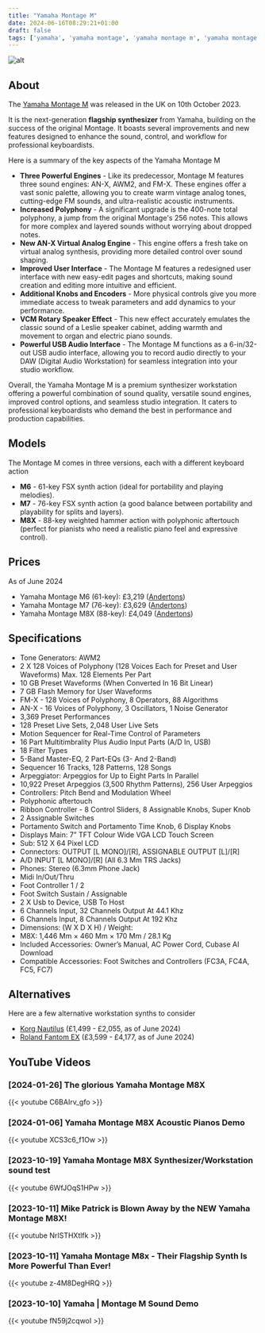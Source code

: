 ```yaml
---
title: "Yamaha Montage M"
date: 2024-06-16T08:29:21+01:00
draft: false
tags: ['yamaha', 'yamaha montage', 'yamaha montage m', 'yamaha montage m8x', 'synths', 'synthesizers', 'workstations']
---
```


![alt](/images/Yamaha-Montage-M.jpg)

## About
The [Yamaha Montage M](https://uk.yamaha.com/en/products/music_production/synthesizers/montagem/index.html) was released in the UK on 10th October 2023.  

It is the next-generation **flagship synthesizer** from Yamaha, building on the success of the original Montage. It boasts several improvements and new features designed to enhance the sound, control, and workflow for professional keyboardists.

Here is a summary of the key aspects of the Yamaha Montage M
- **Three Powerful Engines** -  Like its predecessor, Montage M features three sound engines: AN-X, AWM2, and FM-X. These engines offer a vast sonic palette, allowing you to create warm vintage analog tones, cutting-edge FM sounds, and ultra-realistic acoustic instruments.
- **Increased Polyphony** - A significant upgrade is the 400-note total polyphony, a jump from the original Montage's 256 notes. This allows for more complex and layered sounds without worrying about dropped notes.
- **New AN-X Virtual Analog Engine** - This engine offers a fresh take on virtual analog synthesis, providing more detailed control over sound shaping.
- **Improved User Interface** - The Montage M features a redesigned user interface with new easy-edit pages and shortcuts, making sound creation and editing more intuitive and efficient.
- **Additional Knobs and Encoders** - More physical controls give you more immediate access to tweak parameters and add dynamics to your performance.
- **VCM Rotary Speaker Effect** - This new effect accurately emulates the classic sound of a Leslie speaker cabinet, adding warmth and movement to organ and electric piano sounds.
- **Powerful USB Audio Interface** - The Montage M functions as a 6-in/32-out USB audio interface, allowing you to record audio directly to your DAW (Digital Audio Workstation) for seamless integration into your studio workflow.

Overall, the Yamaha Montage M is a premium synthesizer workstation offering a powerful combination of sound quality, versatile sound engines, improved control options, and seamless studio integration. It caters to professional keyboardists who demand the best in performance and production capabilities.

## Models
The Montage M comes in three versions, each with a different keyboard action
- **M6** - 61-key FSX synth action (ideal for portability and playing melodies).
- **M7** - 76-key FSX synth action (a good balance between portability and playability for splits and layers).
- **M8X** - 88-key weighted hammer action with polyphonic aftertouch (perfect for pianists who need a realistic piano feel and expressive control).

## Prices
As of June 2024
- Yamaha Montage M6 (61-key): £3,219 ([Andertons](https://www.andertons.co.uk/yamaha-montage-m6-synthesizer/))
- Yamaha Montage M7 (76-key): £3,629 ([Andertons](https://www.andertons.co.uk/yamaha-montage-m7-synthesizer/))
- Yamaha Montage M8X (88-key): £4,049 ([Andertons](https://www.andertons.co.uk/yamaha-montage-m8x-synthesizer/))

## Specifications
- Tone Generators: AWM2
- 2 X 128 Voices of Polyphony (128 Voices Each for Preset and User Waveforms) Max. 128 Elements Per Part
- 10 GB Preset Waveforms (When Converted In 16 Bit Linear)
- 7 GB Flash Memory for User Waveforms
- FM-X - 128 Voices of Polyphony, 8 Operators, 88 Algorithms
- AN-X - 16 Voices of Polyphony, 3 Oscillators, 1 Noise Generator
- 3,369 Preset Performances
- 128 Preset Live Sets, 2,048 User Live Sets
- Motion Sequencer for Real-Time Control of Parameters
- 16 Part Multitimbrality Plus Audio Input Parts (A/D In, USB)
- 18 Filter Types
- 5-Band Master-EQ, 2 Part-EQs (3- And 2-Band)
- Sequencer 16 Tracks, 128 Patterns, 128 Songs
- Arpeggiator: Arpeggios for Up to Eight Parts In Parallel
- 10,922 Preset Arpeggios (3,500 Rhythm Patterns), 256 User Arpeggios
- Controllers: Pitch Bend and Modulation Wheel
- Polyphonic aftertouch
- Ribbon Controller - 8 Control Sliders, 8 Assignable Knobs, Super Knob
- 2 Assignable Switches
- Portamento Switch and Portamento Time Knob, 6 Display Knobs
- Displays Main: 7” TFT Colour Wide VGA LCD Touch Screen
- Sub: 512 X 64 Pixel LCD
- Connectors: OUTPUT [L MONO]/[R], ASSIGNABLE OUTPUT [L]/[R]
- A/D INPUT [L MONO]/[R] (All 6.3 Mm TRS Jacks)
- Phones: Stereo (6.3mm Phone Jack)
- Midi In/Out/Thru
- Foot Controller 1 / 2
- Foot Switch Sustain / Assignable
- 2 X Usb to Device, USB To Host
- 6 Channels Input, 32 Channels Output At 44.1 Khz
- 6 Channels Input, 8 Channels Output At 192 Khz
- Dimensions: (W X D X H) / Weight:
- M8X: 1,446 Mm × 460 Mm × 170 Mm / 28.1 Kg
- Included Accessories: Owner’s Manual, AC Power Cord, Cubase AI Download
- Compatible Accessories: Foot Switches and Controllers (FC3A, FC4A, FC5, FC7)

## Alternatives
Here are a few alternative workstation synths to consider
- [Korg Nautilus](https://www.korg.com/uk/products/synthesizers/nautilus/) (£1,499 - £2,055, as of June 2024)
- [Roland Fantom EX](https://www.roland.com/global/promos/fantom_ex_series/) (£3,599 - £4,177, as of June 2024)

## YouTube Videos

### [2024-01-26] The glorious Yamaha Montage M8X
{{< youtube C6BAIrv_gfo >}}

### [2024-01-06] Yamaha Montage M8X Acoustic Pianos Demo
{{< youtube XCS3c6_f1Ow >}}

### [2023-10-19] Yamaha Montage M8X Synthesizer/Workstation sound test
{{< youtube 6WfJOqS1HPw >}}

### [2023-10-11] Mike Patrick is Blown Away by the NEW Yamaha Montage M8X!
{{< youtube NrISTHXtlfk >}}

### [2023-10-11] Yamaha Montage M8x - Their Flagship Synth Is More Powerful Than Ever!
{{< youtube z-4M8DegHRQ >}}

### [2023-10-10] Yamaha | Montage M Sound Demo
{{< youtube fN59j2cqwoI >}}
